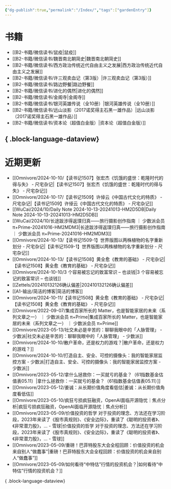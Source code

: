 ```yaml
---
{"dg-publish":true,"permalink":"/Index/","tags":["gardenEntry"]}
---
```



# 书籍

- [[B2-书籍/微信读书/鼠疫\|鼠疫]]
- [[B2-书籍/微信读书/魏晋南北朝简史\|魏晋南北朝简史]]
- [[B2-书籍/微信读书/西方政治传统近代自由主义之发展\|西方政治传统近代自由主义之发展]]
- [[B2-书籍/微信读书/许三观卖血记（第3版）\|许三观卖血记（第3版）]]
- [[B2-书籍/微信读书/路边野餐\|路边野餐]]
- [[B2-书籍/微信读书/进化的偶然\|进化的偶然]]
- [[B2-书籍/微信读书/金阁寺\|金阁寺]]
- [[B2-书籍/微信读书/银河英雄传说（全10册）\|银河英雄传说（全10册）]]
- [[B2-书籍/微信读书/远山淡影（2017诺奖得主石黑一雄作品）\|远山淡影（2017诺奖得主石黑一雄作品）]]
- [[B2-书籍/微信读书/资本论（超值白金版）\|资本论（超值白金版）]]

{ .block-language-dataview}
---

# 近期更新

- [[Omnivore/2024-10-10/【读书记1507】张宏杰《饥饿的盛世：乾隆时代的得与失》 - 尺宅杂记\|【读书记1507】张宏杰《饥饿的盛世：乾隆时代的得与失》 - 尺宅杂记]]
- [[Omnivore/2024-10-17/【读书记1509】许倬云《中国古代文化的特质》 - 尺宅杂记\|【读书记1509】许倬云《中国古代文化的特质》 - 尺宅杂记]]
- [[WuCai/2024/10/Daily Note 2024-10-13-20241013-HM2D5DB\|Daily Note 2024-10-13-20241013-HM2D5DB]]
- [[WuCai/2024/10/长途跋涉得返璞归真——旅行摄影创作指南 ｜ 少数派会员 π+Prime-20241016-HM2MDM3\|长途跋涉得返璞归真——旅行摄影创作指南 ｜ 少数派会员 π+Prime-20241016-HM2MDM3]]
- [[Omnivore/2024-10-13/【读书记1509-1】世界版图以两株植物的名字重新划分 - 尺宅杂记\|【读书记1509-1】世界版图以两株植物的名字重新划分 - 尺宅杂记]]
- [[Omnivore/2024-10-13/【读书记1508】黄全愈《教育的基础》 - 尺宅杂记\|【读书记1508】黄全愈《教育的基础》 - 尺宅杂记]]
- [[Omnivore/2024-10-10/3 个容易被忘记的致富常识 – 也谈钱\|3 个容易被忘记的致富常识 – 也谈钱]]
- [[Zettels/202410132126确认偏差\|202410132126确认偏差]]
- [[A1-输出/简洁的博客\|简洁的博客]]
- [[Omnivore/2024-10-11/【读书记1508】黄全愈《教育的基础》 - 尺宅杂记\|【读书记1508】黄全愈《教育的基础》 - 尺宅杂记]]
- [[Omnivore/2022-09-07/集成百家所长的 Matter，也是智能家居的未来（系列文章之一） ｜ 少数派会员  π+Prime\|集成百家所长的 Matter，也是智能家居的未来（系列文章之一） ｜ 少数派会员  π+Prime]]
- [[Omnivore/2023-05-13/社交未必是辛苦的：聊聊我眼中的「人脉管理」 - 少数派\|社交未必是辛苦的：聊聊我眼中的「人脉管理」 - 少数派]]
- [[Omnivore/2024-10-10/散户革命，还是权力的游戏？\|散户革命，还是权力的游戏？]]
- [[Omnivore/2024-10-10/打造自主、安全、可控的摄像头：我的智能家居监控方案 - 少数派\|打造自主、安全、可控的摄像头：我的智能家居监控方案 - 少数派]]
- [[Omnivore/2023-05-12/拿什么拯救你：一买就亏的基金？（61指数基金估值表05.11）\|拿什么拯救你：一买就亏的基金？（61指数基金估值表05.11）]]
- [[Omnivore/2023-05-12/姜诚：从长期价值角度看低估\|姜诚：从长期价值角度看低估]]
- [[Omnivore/2023-05-10/疯狂亏损疯狂融资，OpenAI面临开源隐忧｜焦点分析\|疯狂亏损疯狂融资，OpenAI面临开源隐忧｜焦点分析]]
- [[Omnivore/2023-05-09/价值投资的哲学 对于投资的理念、方法还在学习阶段，2023年来读了《股市真规则》、《安全边际》，重读了《聪明的投资者》、《非常潜力股》，... - 雪球\|价值投资的哲学 对于投资的理念、方法还在学习阶段，2023年来读了《股市真规则》、《安全边际》，重读了《聪明的投资者》、《非常潜力股》，... - 雪球]]
- [[Omnivore/2023-05-09/重磅！巴菲特股东大会全程回顾：价值投资的机会来自别人“做蠢事”\|重磅！巴菲特股东大会全程回顾：价值投资的机会来自别人“做蠢事”]]
- [[Omnivore/2023-05-09/如何看待“中特估”行情的投资机会？\|如何看待“中特估”行情的投资机会？]]

{ .block-language-dataview}
